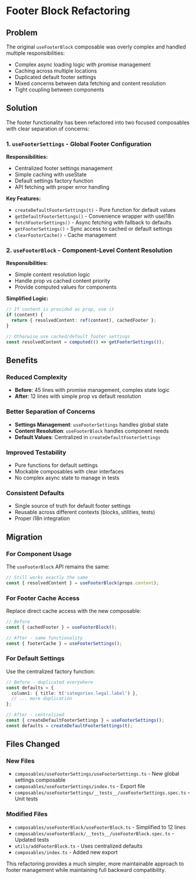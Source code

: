 # Footer Block Refactoring

## Problem

The original `useFooterBlock` composable was overly complex and handled multiple responsibilities:

- Complex async loading logic with promise management
- Caching across multiple locations
- Duplicated default footer settings
- Mixed concerns between data fetching and content resolution
- Tight coupling between components

## Solution

The footer functionality has been refactored into two focused composables with clear separation of concerns:

### 1. `useFooterSettings` - Global Footer Configuration

**Responsibilities:**
- Centralized footer settings management
- Simple caching with useState
- Default settings factory function
- API fetching with proper error handling

**Key Features:**
- `createDefaultFooterSettings(t)` - Pure function for default values
- `getDefaultFooterSettings()` - Convenience wrapper with useI18n
- `fetchFooterSettings()` - Async fetching with fallback to defaults
- `getFooterSettings()` - Sync access to cached or default settings
- `clearFooterCache()` - Cache management

### 2. `useFooterBlock` - Component-Level Content Resolution

**Responsibilities:**
- Simple content resolution logic
- Handle prop vs cached content priority
- Provide computed values for components

**Simplified Logic:**
```typescript
// If content is provided as prop, use it
if (content) {
  return { resolvedContent: ref(content), cachedFooter };
}

// Otherwise use cached/default footer settings  
const resolvedContent = computed(() => getFooterSettings());
```

## Benefits

### Reduced Complexity
- **Before**: 45 lines with promise management, complex state logic
- **After**: 12 lines with simple prop vs default resolution

### Better Separation of Concerns
- **Settings Management**: `useFooterSettings` handles global state
- **Content Resolution**: `useFooterBlock` handles component needs
- **Default Values**: Centralized in `createDefaultFooterSettings`

### Improved Testability
- Pure functions for default settings
- Mockable composables with clear interfaces
- No complex async state to manage in tests

### Consistent Defaults
- Single source of truth for default footer settings
- Reusable across different contexts (blocks, utilities, tests)
- Proper i18n integration

## Migration

### For Component Usage
The `useFooterBlock` API remains the same:
```typescript
// Still works exactly the same
const { resolvedContent } = useFooterBlock(props.content);
```

### For Footer Cache Access
Replace direct cache access with the new composable:
```typescript
// Before
const { cachedFooter } = useFooterBlock();

// After - same functionality
const { footerCache } = useFooterSettings();
```

### For Default Settings
Use the centralized factory function:
```typescript
// Before - duplicated everywhere
const defaults = {
  column1: { title: t('categories.legal.label') },
  // ... more duplication
};

// After - centralized
const { createDefaultFooterSettings } = useFooterSettings();
const defaults = createDefaultFooterSettings(t);
```

## Files Changed

### New Files
- `composables/useFooterSettings/useFooterSettings.ts` - New global settings composable
- `composables/useFooterSettings/index.ts` - Export file
- `composables/useFooterSettings/__tests__/useFooterSettings.spec.ts` - Unit tests

### Modified Files
- `composables/useFooterBlock/useFooterBlock.ts` - Simplified to 12 lines
- `composables/useFooterBlock/__tests__/useFooterBlock.spec.ts` - Updated tests
- `utils/addFooterBlock.ts` - Uses centralized defaults
- `composables/index.ts` - Added new export

This refactoring provides a much simpler, more maintainable approach to footer management while maintaining full backward compatibility.
